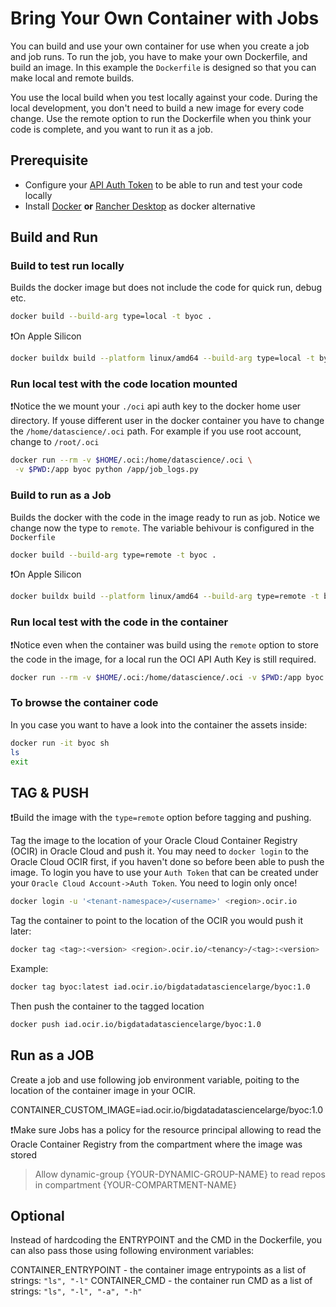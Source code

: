 # Bring Your Own Container with Jobs

You can build and use your own container for use when you create a job and job runs. To run the job, you have to make your own Dockerfile, and build an image. In this example the `Dockerfile` is designed so that you can make local and remote builds.

You use the local build when you test locally against your code. During the local development, you don't need to build a new image for every code change. Use the remote option to run the Dockerfile when you think your code is complete, and you want to run it as a job.

## Prerequisite

- Configure your [API Auth Token](https://docs.oracle.com/en-us/iaas/Content/Registry/Tasks/registrygettingauthtoken.htm) to be able to run and test your code locally
- Install [Docker](<https://docs.docker.com/get-docker>) **or** [Rancher Desktop](<https://rancherdesktop.io/>) as docker alternative

## Build and Run

### Build to test run locally

Builds the docker image but does not include the code for quick run, debug etc.

```bash
docker build --build-arg type=local -t byoc .
```

:exclamation:On Apple Silicon

```bash
docker buildx build --platform linux/amd64 --build-arg type=local -t byoc .
```

### Run local test with the code location mounted

:exclamation:Notice the we mount your `./oci` api auth key to the docker home user directory. If youse different user in the docker container you have to change the `/home/datascience/.oci` path. For example if you use root account, change to `/root/.oci`

```bash
docker run --rm -v $HOME/.oci:/home/datascience/.oci \
 -v $PWD:/app byoc python /app/job_logs.py
```

### Build to run as a Job

Builds the docker with the code in the image ready to run as job. Notice we change now the type to `remote`. The variable behivour is configured in the `Dockerfile`

```bash
docker build --build-arg type=remote -t byoc .
```

:exclamation:On Apple Silicon

```bash
docker buildx build --platform linux/amd64 --build-arg type=remote -t byoc .
```

### Run local test with the code in the container

:exclamation:Notice even when the container was build using the `remote` option to store the code in the image, for a local run the OCI API Auth Key is still required.

```bash
docker run --rm -v $HOME/.oci:/home/datascience/.oci -v $PWD:/app byoc
```

### To browse the container code

In you case you want to have a look into the container the assets inside:

```bash
docker run -it byoc sh
ls
exit
```

## TAG & PUSH

:exclamation:Build the image with the `type=remote` option before tagging and pushing.

Tag the image to the location of your Oracle Cloud Container Registry (OCIR) in Oracle Cloud and push it. You may need to `docker login` to the Oracle Cloud OCIR first, if you haven't done so before been able to push the image. To login you have to use your `Auth Token` that can be created under your `Oracle Cloud Account->Auth Token`. You need to login only once!

```bash
docker login -u '<tenant-namespace>/<username>' <region>.ocir.io
```

Tag the container to point to the location of the OCIR you would push it later:

```bash
docker tag <tag>:<version> <region>.ocir.io/<tenancy>/<tag>:<version>
```

Example:

```bash
docker tag byoc:latest iad.ocir.io/bigdatadatasciencelarge/byoc:1.0
```

Then push the container to the tagged location

```bash
docker push iad.ocir.io/bigdatadatasciencelarge/byoc:1.0
```

## Run as a JOB

Create a job and use following job environment variable, poiting to the location of the container image in your OCIR.

CONTAINER_CUSTOM_IMAGE=iad.ocir.io/bigdatadatasciencelarge/byoc:1.0

:exclamation:Make sure Jobs has a policy for the resource principal allowing to read the Oracle Container Registry from the compartment where the image was stored

> Allow dynamic-group {YOUR-DYNAMIC-GROUP-NAME} to read repos in compartment {YOUR-COMPARTMENT-NAME}

## Optional

Instead of hardcoding the ENTRYPOINT and the CMD in the Dockerfile, you can also pass those using following environment variables:

CONTAINER_ENTRYPOINT - the container image entrypoints as a list of strings: `"ls", "-l"`
CONTAINER_CMD - the container run CMD as a list of strings: `"ls", "-l", "-a", "-h"`
